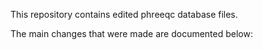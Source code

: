 This repository contains edited phreeqc database files.

The main changes that were made are documented below:

